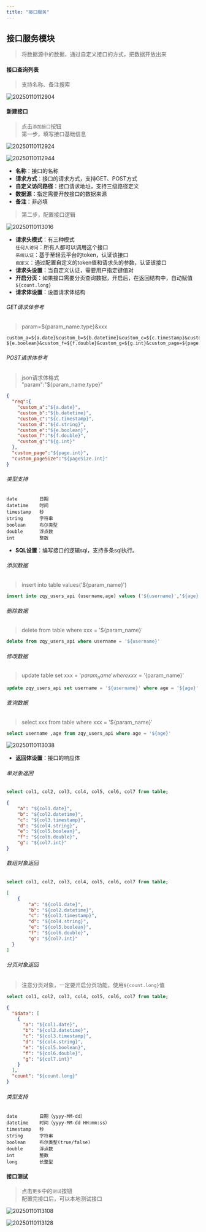 ```yaml
---
title: "接口服务"
---
```


## 接口服务模块

> 将数据源中的数据，通过自定义接口的方式，把数据开放出来

#### 接口查询列表

> 支持名称、备注搜索

![20250110112904](https://img.isxcode.com/picgo/20250110112904.png)

#### 新建接口

> 点击`添加接口`按钮  
> 第一步，填写接口基础信息

![20250110112924](https://img.isxcode.com/picgo/20250110112924.png)

![20250110112944](https://img.isxcode.com/picgo/20250110112944.png)

- **名称**：接口的名称
- **请求方式**：接口的请求方式，支持GET、POST方式
- **自定义访问路径**：接口请求地址，支持三级路径定义
- **数据源**：指定需要开放接口的数据来源
- **备注**：非必填

> 第二步，配置接口逻辑

![20250110113016](https://img.isxcode.com/picgo/20250110113016.png)

- **请求头模式**：有三种模式   
`任何人访问`：所有人都可以调用这个接口  
`系统认证`：基于至轻云平台的token，认证该接口  
`自定义`：通过配置自定义的token值和请求头的参数，认证该接口
- **请求头设置**：当自定义认证，需要用户指定键值对
- **开启分页**：如果接口需要分页查询数据，开启后，在返回结构中，自动赋值`${count.long}`
- **请求体设置**：设置请求体结构
###### GET请求体参考
> param=${param_name.type}&xxx
```wikitext
custom_a=${a.date}&custom_b=${b.datetime}&custom_c=${c.timestamp}&custom_d=${d.string}&custom_e=
${e.boolean}&custom_f=${f.double}&custom_g=${g.int}&custom_page=${page.int}&custom_pageSize=${pageSize.int}
```
###### POST请求体参考
> json请求体格式  
> "param":"${param_name.type}"
```json
{
  "req":{
    "custom_a":"${a.date}",
    "custom_b":"${b.datetime}",
    "custom_c":"${c.timestamp}",
    "custom_d":"${d.string}",
    "custom_e":"${e.boolean}",
    "custom_f":"${f.double}",
    "custom_g":"${g.int}"
  },
  "custom_page":"${page.int}",
  "custom_pageSize":"${pageSize.int}"
}
```
###### 类型支持
```wikitext
date        日期
datetime    时间
timestamp   秒
string      字符串
boolean     布尔类型
double      浮点数
int         整数
```

- **SQL设置**：编写接口的逻辑sql，支持多条sql执行。
###### 添加数据
> insert into table values('${param_name}')
```sql
insert into zqy_users_api (username,age) values ('${username}','${age}')
```
###### 删除数据
> delete from table where xxx = '${param_name}'
```sql
delete from zqy_users_api where username = '${username}'
```
###### 修改数据
> update table set xxx = '${param_name}' where xxx = '${param_name}' 
```sql
update zqy_users_api set username = '${username}' where age = '${age}'
```
###### 查询数据
> select xxx from table where xxx = '${param_name}' 
```sql
select username ,age from zqy_users_api where age = '${age}'
```

![20250110113038](https://img.isxcode.com/picgo/20250110113038.png)

- **返回体设置**：接口的响应体
###### 单对象返回
```sql
select col1, col2, col3, col4, col5, col6, col7 from table;
```
```json
{
    "a": "${col1.date}",
    "b": "${col2.datetime}",
    "c": "${col3.timestamp}",
    "d": "${col4.string}",
    "e": "${col5.boolean}",
    "f": "${col6.double}",
    "g": "${col7.int}"
}
```
###### 数组对象返回
```sql
select col1, col2, col3, col4, col5, col6, col7 from table;
```
```json
[
    {
        "a": "${col1.date}",
        "b": "${col2.datetime}",
        "c": "${col3.timestamp}",
        "d": "${col4.string}",
        "e": "${col5.boolean}",
        "f": "${col6.double}",
        "g": "${col7.int}"
  }
]
```
###### 分页对象返回
> 注意分页对象，一定要开启分页功能，使用`${count.long}`值
```sql
select col1, col2, col3, col4, col5, col6, col7 from table;
```
```json
{
  "$data": [
    {
      "a": "${col1.date}",
      "b": "${col2.datetime}",
      "c": "${col3.timestamp}",
      "d": "${col4.string}",
      "e": "${col5.boolean}",
      "f": "${col6.double}",
      "g": "${col7.int}"
    }
  ],
  "count": "${count.long}"
}
```
###### 类型支持
```wikitext
date        日期（yyyy-MM-dd）
datetime    时间（yyyy-MM-dd HH:mm:ss）
timestamp   秒
string      字符串
boolean     布尔类型(true/false)
double      浮点数
int         整数
long        长整型
```

#### 接口测试

> 点击`更多`中的`测试`按钮  
> 配置完接口后，可以本地测试接口

![20250110113108](https://img.isxcode.com/picgo/20250110113108.png)

![20250110113128](https://img.isxcode.com/picgo/20250110113128.png)